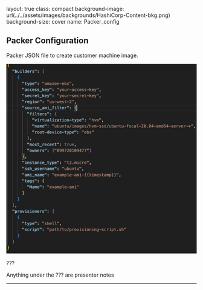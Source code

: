 layout: true
class: compact
background-image: url(../../assets/images/backgrounds/HashiCorp-Content-bkg.png)
background-size: cover
name: Packer_config

##  Packer Configuration

Packer JSON file to create customer machine image.

<img src="./assets/code_snippets/packer_json.png" alt="Alt Text" width="700px" height="500px" />

???

<!-- Presenter notes go here -->
Anything under the ??? are presenter notes

---
